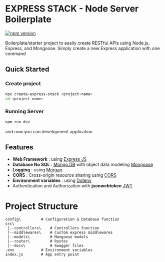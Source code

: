 # EXPRESS STACK - Node Server Boilerplate

[![npm version](https://badge.fury.io/js/create-express-stack.svg)](https://badge.fury.io/js/create-express-stack)

Boilerplate/starter project to easily create RESTful APIs using Node.js, Express, and Mongoose.
Simply create a new Express application with one command

## Quick Started

### Create project

```bash
npx create-express-stack <project-name>
cd <project-name>
```

### Running Server

```bash
npm run dev
```

and now you can development application

## Features

- **Web Framework** : using [Express JS](https://expressjs.com/)
- **Database No SQL** : [Mongo DB](https://www.mongodb.com/) with object data modeling [Mongoose](https://mongoosejs.com/)
- **Logging** : using [Morgan](https://www.npmjs.com/package/morgan)
- **CORS** : Cross-origin resource sharing using [CORS](https://www.npmjs.com/package/cors)
- **Environment variables** : using [Dotenv](https://www.npmjs.com/package/dotenv)
- Authentication and Authorization with **jsonwebtoken** [JWT](https://www.npmjs.com/package/jsonwebtoken)

# Project Structure

```
config\         # Configuration & Database function
src\
 |--controllers\    # Controllers function
 |--middlewares\    # Custom express middlewares
 |--models\         # Mongoose models
 |--router\         # Routes
 |--docs\           # Swagger files
.env            # Environment variables
index.js        # App entry point
```
